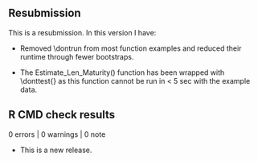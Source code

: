 ## Resubmission
This is a resubmission. In this version I have:

* Removed \dontrun from most function examples and reduced their runtime through
fewer bootstraps. 

* The Estimate_Len_Maturity() function has been wrapped with \donttest{} as this 
function cannot be run in < 5 sec with the example data.

  
## R CMD check results

0 errors | 0 warnings | 0 note

* This is a new release.
